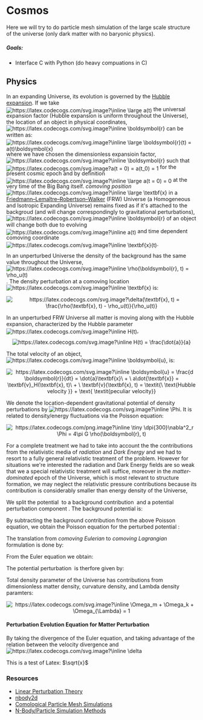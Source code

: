 # Cosmos

Here we will try to do particle mesh simulation of the large scale structure of the universe (only dark matter with no baryonic physics).

##### Goals:
- Interface C with Python (do heavy compuations in C)

## Physics

In an expanding Universe, its evolution is governed by the [Hubble expansion](https://en.wikipedia.org/wiki/Hubble%27s_law). 
If we take 
<img style="position:relative;top:3.7px;" src="https://latex.codecogs.com/svg.image?\inline&space;\large&space;a(t)" title="https://latex.codecogs.com/svg.image?\inline \large a(t)" />
the universal expansion factor (Hubble expansion is uniform throughout the Universe), the location of an object in physical coordinates, 
<img src="https://latex.codecogs.com/svg.image?\inline&space;\boldsymbol{r}" title="https://latex.codecogs.com/svg.image?\inline \boldsymbol{r}" />
can be written as:
<img style="position:relative;top:3.7px;" src="https://latex.codecogs.com/svg.image?\inline&space;\large&space;\boldsymbol{r}(t)&space;=&space;a(t)\boldsymbol{x}" title="https://latex.codecogs.com/svg.image?\inline \large \boldsymbol{r}(t) = a(t)\boldsymbol{x}" />
where we have chosen the dimensionless expansioin factor, 
<img src="https://latex.codecogs.com/svg.image?\inline&space;\boldsymbol{r}" title="https://latex.codecogs.com/svg.image?\inline \boldsymbol{r}" />
such that 
<img style="position:relative; top:4px;" src="https://latex.codecogs.com/svg.image?a(t&space;=&space;0)&space;=&space;a(t_0)&space;=&space;1" title="https://latex.codecogs.com/svg.image?a(t = 0) = a(t_0) = 1" />
for the present cosmic epoch and by definition 
<img style="position:relative;top:3.7px;" src="https://latex.codecogs.com/svg.image?\inline&space;\large&space;a(t&space;=&space;0)&space;=&space;0" title="https://latex.codecogs.com/svg.image?\inline \large a(t = 0) = 0" ></img>
at the very time of the Big Bang itself. *comoving position*
<img src="https://latex.codecogs.com/svg.image?\inline&space;\large&space;\textbf{x}" title="https://latex.codecogs.com/svg.image?\inline \large \textbf{x}" /> 
in a [Friedmann–Lemaître–Robertson–Walker](http://www.personal.psu.edu/duj13/ASTRO545/notes/ch2-FRWuniverse.pdf) (FRW) Universe (a Homogeneous and Isotropic Expanding Universe) 
remains fixed as if it's attached to the backgroud (and will change correspondingly to gravitational perturbations), <img src="https://latex.codecogs.com/svg.image?\inline&space;\boldsymbol{r}" title="https://latex.codecogs.com/svg.image?\inline \boldsymbol{r}" />
of an object will change both due to evolving <img style="position:relative;top:3.7px;" src="https://latex.codecogs.com/svg.image?\inline&space;a(t)" title="https://latex.codecogs.com/svg.image?\inline a(t)" />
and time dependent comoving coordinate <img style="position:relative;top:3.7px;" src="https://latex.codecogs.com/svg.image?\inline&space;\textbf{x}(t)" title="https://latex.codecogs.com/svg.image?\inline \textbf{x}(t)" />.

In an unperturbed Universe the density of the background has the same value throughout the Universe, <img src="https://latex.codecogs.com/svg.image?\inline&space;\rho(\boldsymbol{r},&space;t)&space;=&space;\rho_u(t)" title="https://latex.codecogs.com/svg.image?\inline \rho(\boldsymbol{r}, t) = \rho_u(t)" />.
The density perturbation at a comoving location <img src="https://latex.codecogs.com/svg.image?\inline&space;\textbf{x}" title="https://latex.codecogs.com/svg.image?\inline \textbf{x}" /> is:
<p align="center">
<img src="https://latex.codecogs.com/svg.image?\delta(\textbf{x},&space;t)&space;=&space;\frac{\rho(\textbf{x},&space;t)&space;-&space;\rho_u(t)}{\rho_u(t)}" title="https://latex.codecogs.com/svg.image?\delta(\textbf{x}, t) = \frac{\rho(\textbf{x}, t) - \rho_u(t)}{\rho_u(t)}" />
</p>

In an unperturbed FRW Universe all matter is moving along with the Hubble expansion, characterized by the Hubble parameter <img style="position: relative; top: 3.7px;" src="https://latex.codecogs.com/svg.image?\inline&space;H(t)" title="https://latex.codecogs.com/svg.image?\inline H(t)" />,
<p align="center">
<img src="https://latex.codecogs.com/svg.image?\inline&space;H(t)&space;=&space;\frac{\dot{a}}{a}" title="https://latex.codecogs.com/svg.image?\inline H(t) = \frac{\dot{a}}{a}" />
<p>

The total velocity of an object, <img src="https://latex.codecogs.com/svg.image?\inline&space;\boldsymbol{u}" title="https://latex.codecogs.com/svg.image?\inline \boldsymbol{u}" />, is:
<p align="center">
<img src="https://latex.codecogs.com/svg.image?\inline&space;\boldsymbol{u}&space;=&space;\frac{d&space;\boldsymbol{r}}{dt}&space;=&space;\dot{a}\textbf{x}\&space;&plus;&space;\&space;a\dot{\textbf{x}}&space;=&space;\textbf{v}_H(\textbf{x},&space;t)\&space;&plus;&space;\&space;\textbf{v}(\textbf{x},&space;t)&space;=&space;\\&space;\textit{\&space;\&space;\&space;\&space;\&space;\&space;\&space;\&space;\&space;\&space;\&space;\&space;\&space;\&space;\&space;&space;\text{Hubble&space;velocity&space;}}&space;&plus;&space;\text{&space;\textit{peculiar&space;velocity}}" title="https://latex.codecogs.com/svg.image?\inline \boldsymbol{u} = \frac{d \boldsymbol{r}}{dt} = \dot{a}\textbf{x}\ + \ a\dot{\textbf{x}} = \textbf{v}_H(\textbf{x}, t)\ + \ \textbf{v}(\textbf{x}, t) = \textit{\ \text{Hubble velocity }} + \text{ \textit{peculiar velocity}}" />
<p>

We denote the location-dependent gravitational potential of density perturbations by <img src="https://latex.codecogs.com/svg.image?\inline&space;\Phi" title="https://latex.codecogs.com/svg.image?\inline \Phi" />. 
It is related to density/energy fluctuations via the Poisson equation:
<p align="center" width="10px">
<img src="https://latex.codecogs.com/png.image?\inline&space;\tiny&space;\dpi{300}\nabla^2_r&space;\Phi&space;=&space;4\pi&space;G&space;\rho(\boldsymbol{r},&space;t)" title="https://latex.codecogs.com/png.image?\inline \tiny \dpi{300}\nabla^2_r \Phi = 4\pi G \rho(\boldsymbol{r}, t)" />
</p>

For a complete treatment we had to take into account the the contributions from the relativistic media of *radiation* and *Dark Energy* and we had to resort to a fully 
general relativistic treatment of the problem. However for situations we're interested the radiation and Dark Energy fields are so weak that we a special relativistic 
treatment will suffice, moreover in the *matter-dominated* epoch of the Universe, which is most relevant to structure formation, we may neglect the relativistic pressure 
contributions because its contribution is considerably smaller than energy density of the Universe, <img />

We split the potential <img /> to a background contribution <img /> and a potential perturbation component <img />. The background potential is:
<p align="center">

</p>

By subtracting the background contribution from the above Poisson equation, we obtain the Poisson equation for the perturbed potential <img />:
<p align="center">
</p>

The translation from *comoving Eulerian* to *comoving Lagrangian* formulation is done by:
<p align="center">
</p>

From the Euler equation we obtain:
<p align="center">
</p>

The potential perturbation <img /> is therfore given by:
<p align="">
</p>

Total density parameter of the Universe has contributions from dimensionless matter density, curvature density, and Lambda density paramters:
<p align="center">
<img src="https://latex.codecogs.com/svg.image?\inline&space;\Omega_m&space;&plus;&space;\Omega_k&space;&plus;&space;\Omega_{\Lambda}&space;=&space;1" title="https://latex.codecogs.com/svg.image?\inline \Omega_m + \Omega_k + \Omega_{\Lambda} = 1" />
</p>


#### Perturbation Evolution Equation for Matter Perturbation

By taking the divergence of the Euler equation, and taking advantage of the relation between the velocity divergence and 
<img src="https://latex.codecogs.com/svg.image?\inline&space;\delta" title="https://latex.codecogs.com/svg.image?\inline \delta" />


This is a test of Latex: $\sqrt{x}$





### Resources

- [Linear Perturbation Theory](https://www.astro.rug.nl/~weygaert/tim1publication/lss2009/lss2009.linperturb.pdf)
- [nbody2d](https://jhidding.github.io/nbody2d/)
- [Comological Particle Mesh Simulations](https://github.com/grkooij/Cosmological-Particle-Mesh-Simulation)
- [N-Body/Particle Simulation Methods](https://www.cs.cmu.edu/afs/cs/academic/class/15850c-s96/www/nbody.html)
